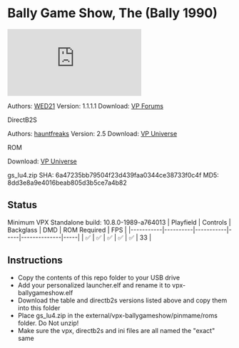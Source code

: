 # Bally Game Show, The (Bally 1990)

![Table Preview](https://www.vpforums.org/index.php?s=3de704e3c35f0e5ebfa93740284ec896&app=downloads&module=display&section=screenshot&record=112983&id=17768&full=1)

Authors: [WED21](https://www.vpforums.org/index.php?s=3de704e3c35f0e5ebfa93740284ec896&showuser=89286)
Version: 1.1.1.1
Download: [VP Forums](https://www.vpforums.org/index.php?app=downloads&showfile=17768)

DirectB2S

Authors: [hauntfreaks](https://vpuniverse.com/profile/5216-hauntfreaks/)
Version: 2.5
Download: [VP Universe](https://vpuniverse.com/files/file/10916-the-bally-game-show-bally-1990-b2s-full-dmd/)

ROM

Download: [VP Universe](https://vpuniverse.com/files/file/574-game-show-lu-4-europe/)

gs_lu4.zip
SHA: 6a47235bb79504f23d439faa0344ce38733f0c4f
MD5: 8dd3e8a9e4016beab805d3b5ce7a4b82

## Status 

Minimum VPX Standalone build: 10.8.0-1989-a764013
| Playfield | Controls | Backglass | DMD | ROM Required | FPS | 
|-----------|----------|-----------|-----|--------------|-----|
| :white_check_mark: | :white_check_mark: | :white_check_mark: | :white_check_mark: | :white_check_mark: | 33 |

## Instructions

- Copy the contents of this repo folder to your USB drive
- Add your personalized launcher.elf and rename it to vpx-ballygameshow.elf
- Download the table and directb2s versions listed above and copy them into this folder
- Place gs_lu4.zip in the external/vpx-ballygameshow/pinmame/roms folder. Do Not unzip!
- Make sure the vpx, directb2s and ini files are all named the "exact" same
